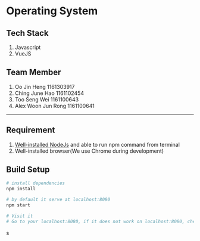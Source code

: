 # Operating System

## Tech Stack
1. Javascript
2. VueJS

## Team Member
1. Oo Jin Heng 1161303917
2. Ching June Hao 1161102454
3. Too Seng Wei 1161100643
4. Alex Woon Jun Rong 1161100641

---

## Requirement
1. [Well-installed NodeJs](https://www.taniarascia.com/how-to-install-and-use-node-js-and-npm-mac-and-windows/) and able to run npm command from terminal
2. Well-installed browser(We use Chrome during development) 

## Build Setup

``` bash
# install dependencies
npm install

# by default it serve at localhost:8080
npm start

# Visit it 
# Go to your localhost:8080, if it does not work on localhost:8080, check your terminal, it might serve at other port
```


s

